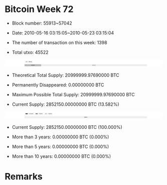 # Bitcoin Week 72

- Block number: 55913~57042

- Date: 2010-05-16 03:15:05~2010-05-23 03:15:04

- The number of transaction on this week: 1398

- Total utxo: 45522

![](../images/mined_week72.png)

- Theoretical Total Supply: 20999999.97690000 BTC

- Permanently Disappeared: 0.00000000 BTC

- Maximum Possible Total Supply: 20999999.97690000 BTC

- Current Supply: 2852150.00000000 BTC (13.582%)

![](../images/year_week72.png)


- Current Supply: 2852150.00000000 BTC (100.000%)

- More than 3 years: 0.00000000 BTC (0.000%)

- More than 5 years: 0.00000000 BTC (0.000%)

- More than 10 years: 0.00000000 BTC (0.000%)

# Remarks

